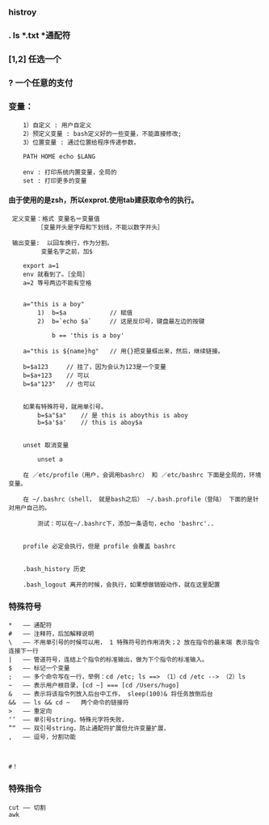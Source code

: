 ### histroy

### .  ls *.txt *通配符

### [1,2] 任选一个

### ? 一个任意的支付



### 变量：

        1）自定义 : 用户自定义
        2）预定义变量 : bash定义好的一些变量，不能直接修改;
        3）位置变量 : 通过位置给程序传递参数，

        PATH HOME echo $LANG

        env : 打印系统内置变量，全局的
        set : 打印更多的变量



#### 由于使用的是zsh，所以exprot.使用tab建获取命令的执行。

     定义变量：格式 变量名＝变量值
            ［变量开头是字母和下划线，不能以数字开头］

     输出变量:  以回车换行，作为分割。
             变量名字之前，加$

        export a=1
        env 就看到了。［全局］
        a=2 等号两边不能有空格


        a="this is a boy"
            1)  b=$a            // 赋值
            2)  b=`echo $a`     // 这是反印号，键盘最左边的按键

                b == 'this is a boy'

        a="this is ${name}hg"   // 用{}把变量框出来，然后，继续链接。

        b=$a123     // 挂了，因为会认为123是一个变量
        b=$a+123    // 可以
        b=$a"123"   // 也可以


        如果有特殊符号，就用单引号。
            b=$a"$a"    // 是 this is aboythis is aboy
            b=$a'$a'    // this is aboy$a


        unset 取消变量

            unset a

        在 ／etc/profile（用户，会调用bashrc） 和 ／etc/bashrc 下面是全局的，环境变量。

        在 ~/.bashrc（shell， 就是bash之后） ~/.bash.profile（登陆） 下面的是针对用户自己的。

            测试：可以在~/.bashrc下，添加一条语句，echo 'bashrc'..


        profile 必定会执行，但是 profile 会覆盖 bashrc


        .bash_history 历史

        .bash_logout 离开的时候，会执行，如果想做销毁动作，就在这里配置





### 特殊符号

    *   —— 通配符
    #   —— 注释符，后加解释说明
    \   —— 不用单引号的时候可以用， 1 特殊符号的作用消失；2 放在指令的最末端 表示指令连接下一行
    |   —— 管道符号，连结上个指令的标准输出，做为下个指令的标准输入。
    $   —— 标记一个变量
    ;   —— 多个命令写在一行，举例：cd /etc; ls ==> （1）cd /etc --> （2）ls
    ~   —— 表示用户根目录，[cd ~] === [cd /Users/hugo]
    &   —— 表示将该指令列放入后台中工作， sleep(100)& 将任务放倒后台
    &&  —— ls && cd ~   两个命令的链接符
    >   —— 重定向
    ‘’  —— 单引号string，特殊元字符失败，
    ”“  —— 双引号string，防止通配符扩展但允许变量扩展，
    ,   —— 逗号，分割功能



    #！


### 特殊指令

    cut —— 切割
    awk

